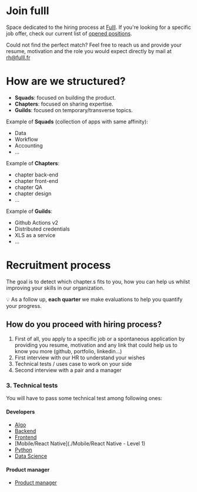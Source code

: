 # Join fulll

Space dedicated to the hiring process at [Fulll](https://www.fulll.fr). 
If you're looking for a specific job offer, check our current list of [opened positions](https://www.welcometothejungle.com/fr/companies/fulll).

Could not find the perfect match? Feel free to reach us and provide your resume, motivation and the role you would expect directly by mail at rh@fulll.fr


# How are we structured?

- **Squads**: focused on building the product.
- **Chapters**: focused on sharing expertise.
- **Guilds**: focused on temporary/transverse topics.

Example of **Squads** (collection of apps with same affinity):

- Data
- Workflow 
- Accounting
- ...

Example of **Chapters**:

- chapter back-end
- chapter front-end
- chapter QA
- chapter design
- ...

Example of **Guilds**:

- Github Actions v2
- Distributed credentials
- XLS as a service
- ...

# Recruitment process

The goal is to detect which chapter.s fits to you, how you can help us whilst improving your skills in our organization.

:bulb: As a follow up, **each quarter** we make evaluations to help you quantify your progress.

## How do you proceed with hiring process?

1. First of all, you apply to a specific job or a spontaneous application by providing you resume, motivation and any link that could help us to know you more (github, portfolio, linkedin...)
2. First interview with our HR to understand your wishes
3. Technical tests / uses case to work on your side
4. Second interview with a pair and a manager



### 3. Technical tests

You will have to pass some technical test among following ones:

#### Developers
- [Algo](./Algo)
- [Backend](./Backend)
- [Frontend](./Frontend)
- [Mobile/React Native](./Mobile/React Native - Level 1)
- [Python](./Python)
- [Data Science](./DataScience)

#### Product manager
- [Product manager](./ProductManager)
